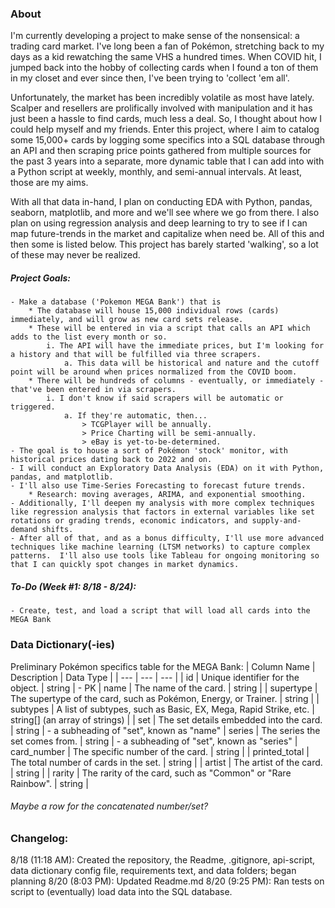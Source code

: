 ### About
I'm currently developing a project to make sense of the nonsensical: a trading card market.  I've long been a fan of Pokémon, stretching back to my days as a kid rewatching the same VHS a hundred times.  When COVID hit, I jumped back into the hobby of collecting cards when I found a ton of them in my closet and ever since then, I've been trying to 'collect 'em all'.

Unfortunately, the market has been incredibly volatile as most have lately.  Scalper and resellers are prolifically involved with manipulation and it has just been a hassle to find cards, much less a deal.  So, I thought about how I could help myself and my friends.  Enter this project, where I aim to catalog some 15,000+ cards by logging some specifics into a SQL database through an API and then scraping price points gathered from multiple sources for the past 3 years into a separate, more dynamic table that I can add into with a Python script at weekly, monthly, and semi-annual intervals.  At least, those are my aims.

With all that data in-hand, I plan on conducting EDA with Python, pandas, seaborn, matplotlib, and more and we'll see where we go from there.  I also plan on using regression analysis and deep learning to try to see if I can map future-trends in the market and capitalize when need be.  All of this and then some is listed below.  This project has barely started 'walking', so a lot of these may never be realized.


##### Project Goals:
	- Make a database ('Pokemon MEGA Bank') that is
		* The database will house 15,000 individual rows (cards) immediately, and will grow as new card sets release.
		* These will be entered in via a script that calls an API which adds to the list every month or so.
			i. The API will have the immediate prices, but I'm looking for a history and that will be fulfilled via three scrapers.
				a. This data will be historical and nature and the cutoff point will be around when prices normalized from the COVID boom.
		* There will be hundreds of columns - eventually, or immediately - that've been entered in via scrapers.
			i. I don't know if said scrapers will be automatic or triggered.
				a. If they're automatic, then...
					> TCGPlayer will be annually.
					> Price Charting will be semi-annually.
					> eBay is yet-to-be-determined.
	- The goal is to house a sort of Pokémon 'stock' monitor, with historical prices dating back to 2022 and on.
	- I will conduct an Exploratory Data Analysis (EDA) on it with Python, pandas, and matplotlib.
	- I'll also use Time-Series Forecasting to forecast future trends.
		* Research: moving averages, ARIMA, and exponential smoothing.
	- Additionally, I'll deepen my analysis with more complex techniques like regression analysis that factors in external variables like set rotations or grading trends, economic indicators, and supply-and-demand shifts.
	- After all of that, and as a bonus difficulty, I'll use more advanced techniques like machine learning (LTSM networks) to capture complex patterns.  I'll also use tools like Tableau for ongoing monitoring so that I can quickly spot changes in market dynamics.


##### To-Do (Week #1: 8/18 - 8/24):
	- Create, test, and load a script that will load all cards into the MEGA Bank


### Data Dictionary(-ies)
Preliminary Pokémon specifics table for the MEGA Bank:
| Column Name | Description | Data Type |
| --- | --- | --- |
| id | Unique identifier for the object. | string | - PK
| name | The name of the card. | string |
| supertype | The supertype of the card, such as Pokémon, Energy, or Trainer. | string |
| subtypes | A list of subtypes, such as Basic, EX, Mega, Rapid Strike, etc. | string[] (an array of strings) |
| set | The set details embedded into the card. | string | - a subheading of "set", known as "name"
| series | The series the set comes from. | string | - a subheading of "set", known as "series"
| card_number | The specific number of the card. | string |
| printed_total | The total number of cards in the set. | string |
| artist | The artist of the card. | string |
| rarity | The rarity of the card, such as "Common" or "Rare Rainbow". | string |
###### Maybe a row for the concatenated number/set?


### Changelog:
8/18 (11:18 AM): Created the repository, the Readme, .gitignore, api-script, data dictionary config file, requirements text, and data folders; began planning
8/20 (8:03 PM): Updated Readme.md
8/20 (9:25 PM): Ran tests on script to (eventually) load data into the SQL database.